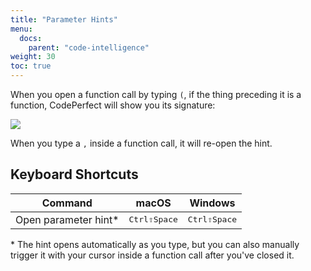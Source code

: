 ```yaml
---
title: "Parameter Hints"
menu:
  docs:
    parent: "code-intelligence"
weight: 30
toc: true
---
```


When you open a function call by typing `(`, if the thing preceding it is a
function, CodePerfect will show you its signature:

![](/parameter-hint.png)

When you type a `,` inside a function call, it will re-open the hint.

## Keyboard Shortcuts

| Command               | macOS                                       | Windows                                     |
| --------------------- | ------------------------------------------- | ------------------------------------------- |
| Open parameter hint\* | <kbd>Ctrl</kbd><kbd>⇧</kbd><kbd>Space</kbd> | <kbd>Ctrl</kbd><kbd>⇧</kbd><kbd>Space</kbd> |

\* The hint opens automatically as you type, but you can also manually trigger
it with your cursor inside a function call after you've closed it.
